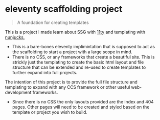 # eleventy scaffolding project
> A foundation for creating templates

This is a project I made learn about SSG with [11ty](https://https://www.11ty.dev/) and templating with [nunjucks.](https://mozilla.github.io/nunjucks/)

- This is a bare-bones eleventy implimintation that is supposed to act as the scaffolding to start a project with a large scope in mind.  
- There is no CSS, or any frameworks that create a beautiful site. This is strickly just the templating to create the basic html layout and file structure that can be extended and re-used to create templates to further expand into full projects.

The intention of this project is to provide the full file structure and templating to expand with any CCS framework or other useful web-development frameworks. 
- Since there is no CSS the only layouts provided are the index and 404 pages. Other pages will need to be created and styled based on the template or project you wish to build. 

